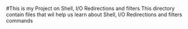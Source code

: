 #This is my Project on Shell, I/O Redirections and filters
This directory contain files that wil help us learn about Shell, I/O Redirections and filters commands
